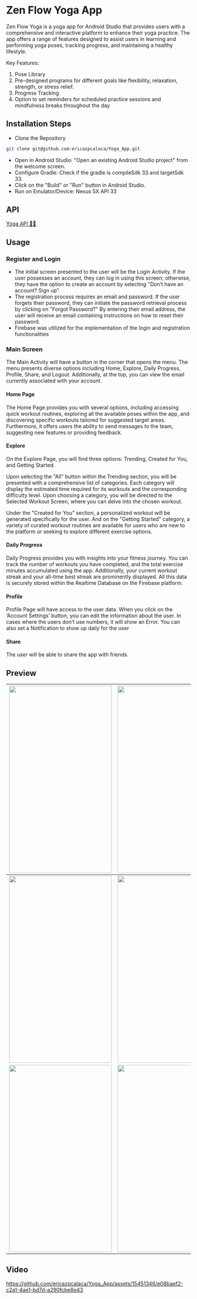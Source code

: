 # Zen Flow Yoga App

Zen Flow Yoga is a yoga app for Android Studio that provides users with a comprehensive and interactive platform to enhance their yoga practice. The app offers a range of features designed to assist users in learning and performing yoga poses, tracking progress, and maintaining a healthy lifestyle.

Key Features:
1. Pose Library
2. Pre-designed programs for different goals like flexibility, relaxation, strength, or stress relief.
3. Progress Tracking
4. Option to set reminders for scheduled practice sessions and mindfulness breaks throughout the day

## Installation Steps
* Clone the Repository

```bash
git clone git@github.com:ericazpcalaca/Yoga_App.git
```
* Open in Android Studio: "Open an existing Android Studio project" from the welcome screen.
* Configure Gradle: Check if the gradle is compileSdk 33 and targetSdk 33.
* Click on the "Build" or "Run" button in Android Studio. 
* Run on Emulator/Device: Nexus 5X API 33

## API
[Yoga API 🧘‍♀️](https://github.com/alexcumplido/yoga-api)



## Usage
### Register and Login
* The initial screen presented to the user will be the Login Activity. If the user possesses an account, they can log in using this screen; otherwise, they have the option to create an account by selecting "Don’t have an account? Sign up".
* The registration process requires an email and password. If the user forgets their password, they can initiate the password retrieval process by clicking on "Forgot Password?" By entering their email address, the user will receive an email containing instructions on how to reset their password.
* Firebase was utilized for the implementation of the login and registration functionalities

### Main Screen
The Main Activity will have a button in the corner that opens the menu. The menu presents diverse options including Home, Explore, Daily Progress, Profile, Share, and Logout. Additionally, at the top, you can view the email currently associated with your account.

#### Home Page
The Home Page provides you with several options, including accessing quick workout routines, exploring all the available poses within the app, and discovering specific workouts tailored for suggested target areas. Furthermore, it offers users the ability to send messages to the team, suggesting new features or providing feedback.

#### Explore
On the Explore Page, you will find three options: Trending, Created for You, and Getting Started.

Upon selecting the "All" button within the Trending section, you will be presented with a comprehensive list of categories. Each category will display the estimated time required for its workouts and the corresponding difficulty level. Upon choosing a category, you will be directed to the Selected Workout Screen, where you can delve into the chosen workout.

Under the "Created for You" section, a personalized workout will be generated specifically for the user. And on the "Getting Started" category, a variety of curated workout routines are available for users who are new to the platform or seeking to explore different exercise options.

#### Daily Progress
Daily Progress provides you with insights into your fitness journey. You can track the number of workouts you have completed, and the total exercise minutes accumulated using the app. Additionally, your current workout streak and your all-time best streak are prominently displayed. All this data is securely stored within the Realtime Database on the Firebase platform.

#### Profile
Profile Page will have access to the user data. When you click on the ‘Account Settings’ button, you can edit the information about the user. In cases where the users don’t use numbers, it will show an Error.
You can also set a Notification to show up daily for the user

#### Share
The user will be able to share the app with friends.

## Preview
|<img src="https://github.com/ericazpcalaca/Yoga_App/assets/15451346/957f21ab-7405-4cae-a169-d09d17d77837" width="280" height="510"> |  <img src="https://github.com/ericazpcalaca/Yoga_App/assets/15451346/2f383099-b245-49c9-a725-d60162f3499c" width="280" height="510"> | <img src="https://github.com/ericazpcalaca/Yoga_App/assets/15451346/78630883-7a46-45f7-85bd-20bcc0179204" width="280" height="510">  |
|----------|----------|----------|
| <img src="https://github.com/ericazpcalaca/Yoga_App/assets/15451346/719d5811-b20e-42f3-9625-6e2ce2b6e93e" width="280" height="510">  | <img src="https://github.com/ericazpcalaca/Yoga_App/assets/15451346/132ca46d-be7b-4b4a-b09c-7ae53bc2d5a6" width="280" height="510">  | <img src="https://github.com/ericazpcalaca/Yoga_App/assets/15451346/6e18fbac-9b2d-4cfc-8253-ce42cf656e39" width="280" height="510">  |
|<img src="https://github.com/ericazpcalaca/Yoga_App/assets/15451346/fa80b22d-f561-4a0b-af13-2c417e46d060" width="280" height="510"> |<img src="https://github.com/ericazpcalaca/Yoga_App/assets/15451346/f684328c-ded9-475a-b520-31312ebb4593" width="280" height="510">  |  |

## Video
https://github.com/ericazpcalaca/Yoga_App/assets/15451346/e08baef2-c2a1-4ae1-bd7d-a290fcbe8e43


